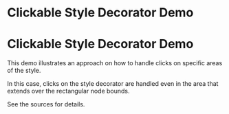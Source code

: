 <!--
 //////////////////////////////////////////////////////////////////////////////
 // @license
 // This file is part of yFiles for HTML 2.6.0.4.
 // Use is subject to license terms.
 //
 // Copyright (c) 2000-2024 by yWorks GmbH, Vor dem Kreuzberg 28,
 // 72070 Tuebingen, Germany. All rights reserved.
 //
 //////////////////////////////////////////////////////////////////////////////
-->
# Clickable Style Decorator Demo

# Clickable Style Decorator Demo

This demo illustrates an approach on how to handle clicks on specific areas of the style.

In this case, clicks on the style decorator are handled even in the area that extends over the rectangular node bounds.

See the sources for details.
